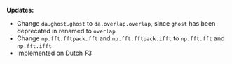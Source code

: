 **Updates:**

* Change `da.ghost.ghost` to `da.overlap.overlap`, since `ghost` has been deprecated in renamed to `overlap`
* Change `np.fft.fftpack.fft` and `np.fft.fftpack.ifft` to `np.fft.fft` and `np.fft.ifft`
* Implemented on Dutch F3

